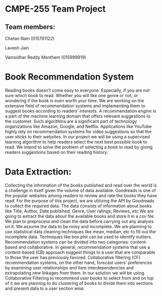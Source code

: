 # CMPE-255 Team Project

## Team members:

Chetan Nain (015761122)

Lavesh Jain

Vamsidhar Reddy Menthem (015999919)


# Book Recommendation System 

Reading books doesn’t come easy to everyone. Especially, if you are not sure which book to read. Whether you will like one genre or not, or wondering if the book is even worth your time. We are working on the extensive field of recommendation systems and implementing them to suggest books according to readers’ interests.
A recommendation engine is a part of the machine learning domain that offers relevant suggestions to the customer. Such algorithms are a significant part of technology organizations like Amazon, Google, and Netflix. Applications like YouTube highly rely on recommendation systems for video suggestions so that the user sticks to their websites.
In our project we will be using a supervised learning algorithm to help readers select the next best possible book to read. We intend to solve the problem of selecting a book to read by giving readers suggestions based on their reading history. 

# Data Extraction:
Collecting the information of the books published and read over the world is a challenge in itself given the volume of data available. Goodreads is one of the popular websites among readers to review and rate the books they have read. For the purpose of this project, we are utilizing the API by Goodreads to collect the required data. The data consists of information about books like Title, Author, Date published, Genre, User ratings, Reviews, etc 
We are going to extract the data about the available books and store it in a csv file. We plan to preprocess and clean the data before carrying out any analysis on it. We assume the data to be noisy and incomplete. We are planning to use statistical data cleaning techniques like mean, median, etc to fill out the incomplete data. Techniques like box plot can be used to identify outliers.   
Recommendation systems can be divided into two categories: content-based and collaborative. In general, recommendation systems that use a content-based (CB) approach suggest things to a user that are comparable to those the user has previously favored. Collaborative filtering (CF) recommendation systems, on the other hand, forecast users' preferences by examining user relationships and item interdependencies and extrapolating new linkages from them. 
In our solution we will be using Collaborative Filtering to recommend user books to select from and on top of it we are planning to do clustering of books to divide them into sections and present data to a user section wise.
